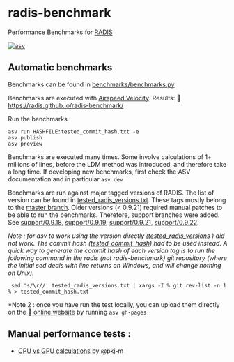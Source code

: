 # radis-benchmark

Performance Benchmarks for [RADIS](http://radis.github.io/) 

[![asv](http://img.shields.io/badge/benchmarked%20by-asv-blue.svg?style=flat)](https://radis.github.io/radis-benchmark/)

## Automatic benchmarks 

Benchmarks can be found in [benchmarks/benchmarks.py](./benchmarks/benchmarks.py)

Benchmarks are executed with [Airspeed Velocity](https://asv.readthedocs.io/en/stable/#). 
Results: 🔗 https://radis.github.io/radis-benchmark/

Run the benchmarks :

```
asv run HASHFILE:tested_commit_hash.txt -e
asv publish
asv preview
``` 

Benchmarks are executed many times. Some involve calculations of 1+ millions of lines, before the LDM method was introduced, and therefore take a long time. If developing new benchmarks, first check the ASV documentation and in particular ``asv dev`` 

Benchmarks are run against major tagged versions of RADIS. The list of version can be found in [tested_radis_versions.txt](./tested_radis_versions.txt). These tags mostly belong to the [master branch](https://github.com/radis/radis/commits/master). Older versions (< 0.9.21) required manual patches to be able to run the benchmarks. Therefore, support branches were added. See [support/0.9.18](https://github.com/radis/radis/commits/support/0.9.18), [support/0.9.19](https://github.com/radis/radis/commits/support/0.9.19), [support/0.9.21](https://github.com/radis/radis/commits/support/0.9.21), [support/0.9.22](https://github.com/radis/radis/commits/support/0.9.22). 

*Note : for asv to work using the version directly ([tested_radis_versions](./tested_radis_versions.txt) ) did not work. The commit hash ([tested_commit_hash](./tested_commit_hash.txt)) had to be used instead. A quick way to generate the commit hash of each version tag is to run the following command in the radis (not radis-benchmark) git repository (where the initial sed deals with line returns on Windows, and will change nothing on Unix).* 

```
 sed 's/\r//' tested_radis_versions.txt | xargs -I % git rev-list -n 1 % > tested_commit_hash.txt
```

*Note 2 : once you have run the test locally, you can upload them directly on the [🔗 online website](https://radis.github.io/radis-benchmark/) by running `asv gh-pages`


## Manual performance tests :

- [CPU vs GPU calculations](./manual_benchmarks/cpu_gpu_benchmark.ipynb)  by @pkj-m
